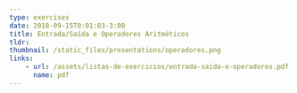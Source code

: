 ```yaml
---
type: exercises
date: 2018-09-15T0:01:03-3:00
title: Entrada/Saída e Operadores Aritméticos
tldr: 
thumbnail: /static_files/presentations/operadores.png
links: 
    - url: /assets/listas-de-exercicios/entrada-saida-e-operadores.pdf
      name: pdf
---
```

